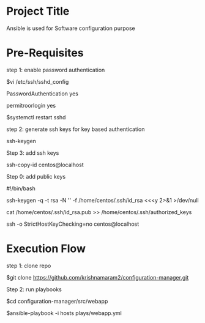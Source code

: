 Project Title
========================
Ansible is used for Software configuration purpose


 Pre-Requisites
===============================

step 1: enable password authentication

$vi /etc/ssh/sshd_config

   PasswordAuthentication yes

   permitroorlogin yes

$systemctl restart sshd

step 2: generate ssh keys for key based authentication

ssh-keygen

Step 3: add ssh keys 

ssh-copy-id centos@localhost

Step 0: add public keys

 #!/bin/bash
 
 ssh-keygen -q -t rsa -N '' -f /home/centos/.ssh/id_rsa <<<y 2>&1 >/dev/null

 cat /home/centos/.ssh/id_rsa.pub >> /home/centos/.ssh/authorized_keys

 ssh -o StrictHostKeyChecking=no centos@localhost


Execution Flow
======================

step 1: clone repo

$git clone https://github.com/krishnamaram2/configuration-manager.git

Step 2: run playbooks

$cd configuration-manager/src/webapp

$ansible-playbook -i hosts plays/webapp.yml



